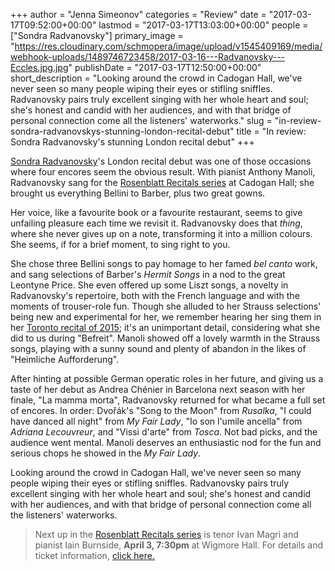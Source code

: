 +++
author = "Jenna Simeonov"
categories = "Review"
date = "2017-03-17T09:52:00+00:00"
lastmod = "2017-03-17T13:03:00+00:00"
people = ["Sondra Radvanovsky"]
primary_image = "https://res.cloudinary.com/schmopera/image/upload/v1545409169/media/webhook-uploads/1489746723458/2017-03-16---Radvanovsky---Eccles.jpg.jpg"
publishDate = "2017-03-17T12:50:00+00:00"
short_description = "Looking around the crowd in Cadogan Hall, we&#039;ve never seen so many people wiping their eyes or stifling sniffles. Radvanovsky pairs truly excellent singing with her whole heart and soul; she&#039;s honest and candid with her audiences, and with that bridge of personal connection come all the listeners&#039; waterworks."
slug = "in-review-sondra-radvanovskys-stunning-london-recital-debut"
title = "In review: Sondra Radvanovsky&#039;s stunning London recital debut"
+++

[Sondra Radvanovsky](/talking-with-singers-sondra-radvanovsky/)'s London recital debut was one of those occasions where four encores seem the obvious result. With pianist Anthony Manoli, Radvanovsky sang for the [Rosenblatt Recitals series](http://www.rosenblattrecitalseries.co.uk/recital.aspx?key=173) at Cadogan Hall; she brought us everything Bellini to Barber, plus two great gowns. 

Her voice, like a favourite book or a favourite restaurant, seems to give unfailing pleasure each time we revisit it. Radvanovsky does that *thing*, where she never gives up on a note, transforming it into a million colours. She seems, if for a brief moment, to sing right to you.

She chose three Bellini songs to pay homage to her famed *bel canto* work, and sang selections of Barber's *Hermit Songs* in a nod to the great Leontyne Price. She even offered up some Liszt songs, a novelty in Radvanovsky's repertoire, both with the French language and with the moments of trouser-role fun. Though she alluded to her Strauss selections' being new and experimental for her, we remember hearing her sing them in her [Toronto recital of 2015](/in-review-sondra-radvanovsky-at-koerner-hall/); it's an unimportant detail, considering what she did to us during "Befreit". Manoli showed off a lovely warmth in the Strauss songs, playing with a sunny sound and plenty of abandon in the likes of "Heimliche Aufforderung".

After hinting at possible German operatic roles in her future, and giving us a taste of her debut as Andrea Chénier in Barcelona next season with her finale, "La mamma morta", Radvanovsky returned for what became a full set of encores. In order: Dvořák's "Song to the Moon" from *Rusalka*, "I could have danced all night" from *My Fair Lady*, "Io son l'umile ancella" from *Adriana Lecouvreur*, and "Vissi d'arte" from *Tosca*. Not bad picks, and the audience went mental. Manoli deserves an enthusiastic nod for the fun and serious chops he showed in the *My Fair Lady*.

Looking around the crowd in Cadogan Hall, we've never seen so many people wiping their eyes or stifling sniffles. Radvanovsky pairs truly excellent singing with her whole heart and soul; she's honest and candid with her audiences, and with that bridge of personal connection come all the listeners' waterworks.

>Next up in the [Rosenblatt Recitals series](/ian-rosenblatt-its-all-about-the-voice/) is tenor Ivan Magrì and pianist Iain Burnside, **April 3, 7:30pm** at Wigmore Hall. For details and ticket information, [click here.](http://www.rosenblattrecitals.com/recital.aspx?key=174)
